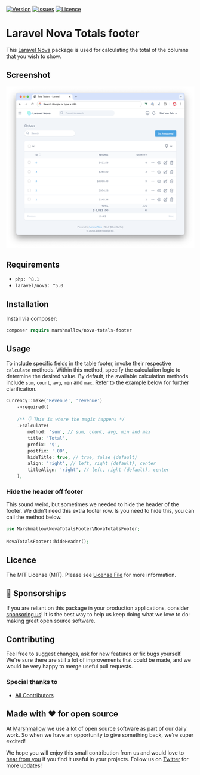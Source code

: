 [![Version](https://img.shields.io/packagist/v/marshmallow/nova-totals-footer)](https://github.com/marshmallow-packages/nova-totals-footer)
[![Issues](https://img.shields.io/github/issues/marshmallow-packages/nova-totals-footer)](https://github.com/marshmallow-packages/nova-totals-footer)
[![Licence](https://img.shields.io/github/license/marshmallow-packages/nova-totals-footer)](https://github.com/marshmallow-packages/nova-totals-footer)

# Laravel Nova Totals footer
This [Laravel Nova](https://nova.laravel.com) package is used for calculating the total of the columns that you wish to show.

## Screenshot
<img src="./resources/screenshot/totals-footer-screenshot.png">

## Requirements

- `php: ^8.1`
- `laravel/nova: ^5.0`

## Installation

Install via composer:

``` php
composer require marshmallow/nova-totals-footer
```

## Usage
To include specific fields in the table footer, invoke their respective `calculate` methods. Within this method, specify the calculation logic to determine the desired value. By default, the available calculation methods include `sum`, `count`, `avg`, `min` and `max`. Refer to the example below for further clarification.

```php
Currency::make('Revenue', 'revenue')
    ->required()

    /** 👇 This is where the magic happens */
    ->calculate(
        method: 'sum', // sum, count, avg, min and max
        title: 'Total',
        prefix: '$',
        postfix: '.00',
        hideTitle: true, // true, false (default)
        align: 'right', // left, right (default), center
        titleAlign: 'right', // left, right (default), center
    ),
```

### Hide the header off footer
This sound weird, but sometimes we needed to hide the header of the footer. We didn't need this extra footer row. Is you need to hide this, you can call the method below.

```php
use Marshmallow\NovaTotalsFooter\NovaTotalsFooter;

NovaTotalsFooter::hideHeader();
```

## Licence

The MIT License (MIT). Please see [License File](LICENCE) for more information.

## 💖 Sponsorships

If you are reliant on this package in your production applications, consider [sponsoring us](https://github.com/sponsors/marshmallow-packages)! It is the best way to help us keep doing what we love to do: making great open source software.

## Contributing

Feel free to suggest changes, ask for new features or fix bugs yourself. We're sure there are still a lot of improvements that could be made, and we would be very happy to merge useful pull requests.

### Special thanks to
-   [All Contributors](../../contributors)

## Made with ❤️ for open source

At [Marshmallow](https://marshmallow.nl) we use a lot of open source software as part of our daily work.
So when we have an opportunity to give something back, we're super excited!

We hope you will enjoy this small contribution from us and would love to [hear from you](mailto:hello@marshmallow.nl) if you find it useful in your projects. Follow us on [Twitter](https://x.com/marshmallow_dev) for more updates!
